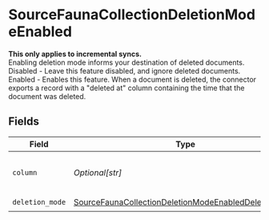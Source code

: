 # SourceFaunaCollectionDeletionModeEnabled

<b>This only applies to incremental syncs.</b> <br>
Enabling deletion mode informs your destination of deleted documents.<br>
Disabled - Leave this feature disabled, and ignore deleted documents.<br>
Enabled - Enables this feature. When a document is deleted, the connector exports a record with a "deleted at" column containing the time that the document was deleted.


## Fields

| Field                                                                                                                               | Type                                                                                                                                | Required                                                                                                                            | Description                                                                                                                         |
| ----------------------------------------------------------------------------------------------------------------------------------- | ----------------------------------------------------------------------------------------------------------------------------------- | ----------------------------------------------------------------------------------------------------------------------------------- | ----------------------------------------------------------------------------------------------------------------------------------- |
| `column`                                                                                                                            | *Optional[str]*                                                                                                                     | :heavy_minus_sign:                                                                                                                  | Name of the "deleted at" column.                                                                                                    |
| `deletion_mode`                                                                                                                     | [SourceFaunaCollectionDeletionModeEnabledDeletionMode](../../models/shared/sourcefaunacollectiondeletionmodeenableddeletionmode.md) | :heavy_check_mark:                                                                                                                  | N/A                                                                                                                                 |